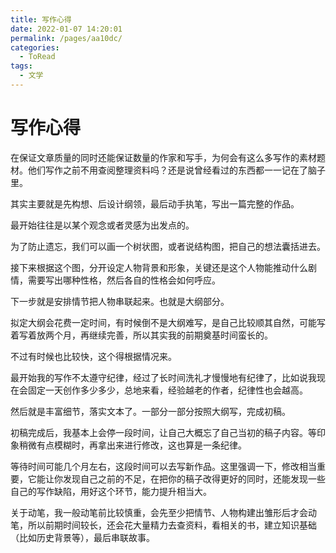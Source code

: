 ```yaml
---
title: 写作心得
date: 2022-01-07 14:20:01
permalink: /pages/aa10dc/
categories:
  - ToRead
tags:
  - 文学
---
```

# 写作心得

在保证文章质量的同时还能保证数量的作家和写手，为何会有这么多写作的素材题材。他们写作之前不用查阅整理资料吗？还是说曾经看过的东西都一一记在了脑子里。

其实主要就是先构想、后设计纲领，最后动手执笔，写出一篇完整的作品。

最开始往往是以某个观念或者灵感为出发点的。

为了防止遗忘，我们可以画一个树状图，或者说结构图，把自己的想法囊括进去。

接下来根据这个图，分开设定人物背景和形象，关键还是这个人物能推动什么剧情，需要写出哪种性格，然后各自的性格会如何呼应。

下一步就是安排情节把人物串联起来。也就是大纲部分。

拟定大纲会花费一定时间，有时候倒不是大纲难写，是自己比较顺其自然，可能写着写着放两个月，再继续完善，所以其实我的前期奠基时间蛮长的。

不过有时候也比较快，这个得根据情况来。

最开始我的写作不太遵守纪律，经过了长时间洗礼才慢慢地有纪律了，比如说我现在会固定一天创作多少多少，总地来看，经验越老的作者，纪律性也会越高。

然后就是丰富细节，落实文本了。一部分一部分按照大纲写，完成初稿。

初稿完成后，我基本上会停一段时间，让自己大概忘了自己当初的稿子内容。等印象稍微有点模糊时，再拿出来进行修改，这也算是一条纪律。

等待时间可能几个月左右，这段时间可以去写新作品。这里强调一下，修改相当重要，它能让你发现自己之前的不足，在把你的稿子改得更好的同时，还能发现一些自己的写作缺陷，用好这个环节，能力提升相当大。

关于动笔，我一般动笔前比较慎重，会先至少把情节、人物构建出雏形后才会动笔，所以前期时间较长，还会花大量精力去查资料，看相关的书，建立知识基础（比如历史背景等），最后串联故事。